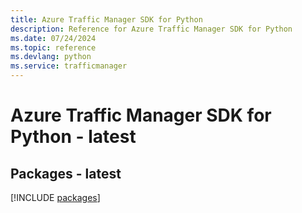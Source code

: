 ```yaml
---
title: Azure Traffic Manager SDK for Python
description: Reference for Azure Traffic Manager SDK for Python
ms.date: 07/24/2024
ms.topic: reference
ms.devlang: python
ms.service: trafficmanager
---
```

# Azure Traffic Manager SDK for Python - latest
## Packages - latest
[!INCLUDE [packages](traffic-manager-index.md)]
